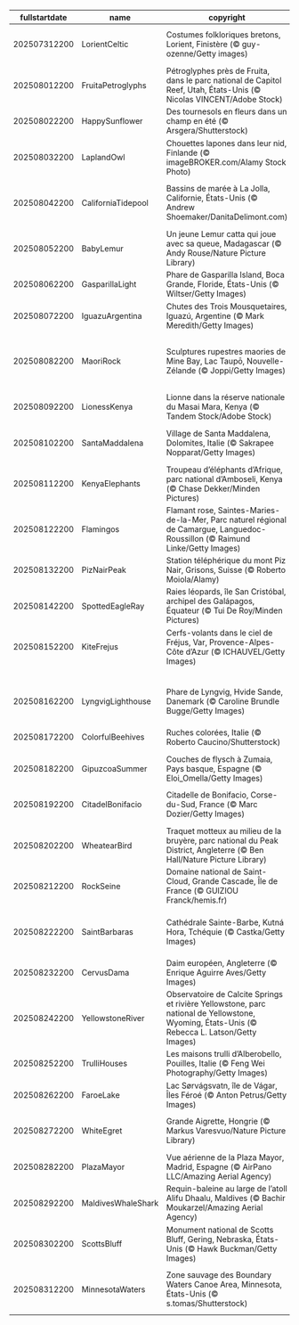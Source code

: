|fullstartdate|name|copyright|title|image|
|--|--|--|--|--|
202507312200|LorientCeltic|Costumes folkloriques bretons, Lorient, Finistère (© guy-ozenne/Getty images)|Lorient, au rythme des peuples celtes|![](/fr-FR/2025/08/202507312200LorientCeltic.jpg)|
202508012200|FruitaPetroglyphs|Pétroglyphes près de Fruita, dans le parc national de Capitol Reef, Utah, États-Unis (© Nicolas VINCENT/Adobe Stock)|Les pierres parlent à Capitol Reef|![](/fr-FR/2025/08/202508012200FruitaPetroglyphs.jpg)|
202508022200|HappySunflower|Des tournesols en fleurs dans un champ en été (© Arsgera/Shutterstock)|Les petits soleils des champs|![](/fr-FR/2025/08/202508022200HappySunflower.jpg)|
202508032200|LaplandOwl|Chouettes lapones dans leur nid, Finlande (© imageBROKER.com/Alamy Stock Photo)|La sagesse venue du Nord|![](/fr-FR/2025/08/202508032200LaplandOwl.jpg)|
202508042200|CaliforniaTidepool|Bassins de marée à La Jolla, Californie, États-Unis (© Andrew Shoemaker/DanitaDelimont.com)|Quand la mer façonne des mondes miniatures|![](/fr-FR/2025/08/202508042200CaliforniaTidepool.jpg)|
202508052200|BabyLemur|Un jeune Lemur catta qui joue avec sa queue, Madagascar (© Andy Rouse/Nature Picture Library)|Naître, jouer, survivre|![](/fr-FR/2025/08/202508052200BabyLemur.jpg)|
202508062200|GasparillaLight|Phare de Gasparilla Island, Boca Grande, Floride, États-Unis (© Wiltser/Getty Images)|Une lumière qui résiste au temps|![](/fr-FR/2025/08/202508062200GasparillaLight.jpg)|
202508072200|IguazuArgentina|Chutes des Trois Mousquetaires, Iguazú, Argentine (© Mark Meredith/Getty Images)|Un pour tous et tous pour un !|![](/fr-FR/2025/08/202508072200IguazuArgentina.jpg)|
202508082200|MaoriRock|Sculptures rupestres maories de Mine Bay, Lac Taupō, Nouvelle-Zélande (© Joppi/Getty Images)|La mémoire des premiers peuples gravée dans la roche|![](/fr-FR/2025/08/202508082200MaoriRock.jpg)|
202508092200|LionessKenya|Lionne dans la réserve nationale du Masai Mara, Kenya (© Tandem Stock/Adobe Stock)|Un rugissement en sursis|![](/fr-FR/2025/08/202508092200LionessKenya.jpg)|
202508102200|SantaMaddalena|Village de Santa Maddalena, Dolomites, Italie (© Sakrapee Nopparat/Getty Images)|Un tableau vivant au cœur des Dolomites|![](/fr-FR/2025/08/202508102200SantaMaddalena.jpg)|
202508112200|KenyaElephants|Troupeau d’éléphants d’Afrique, parc national d’Amboseli, Kenya (© Chase Dekker/Minden Pictures)|Mémoire d’éléphant, cœur immense|![](/fr-FR/2025/08/202508112200KenyaElephants.jpg)|
202508122200|Flamingos|Flamant rose, Saintes-Maries-de-la-Mer, Parc naturel régional de Camargue, Languedoc-Roussillon (© Raimund Linke/Getty Images)|Le flamant rose, emblème vivant de la Camargue|![](/fr-FR/2025/08/202508122200Flamingos.jpg)|
202508132200|PizNairPeak|Station téléphérique du mont Piz Nair, Grisons, Suisse (© Roberto Moiola/Alamy)|Le sommet des Grisons|![](/fr-FR/2025/08/202508132200PizNairPeak.jpg)|
202508142200|SpottedEagleRay|Raies léopards, île San Cristóbal, archipel des Galápagos, Équateur (© Tui De Roy/Minden Pictures)|Les ailes de l’océan|![](/fr-FR/2025/08/202508142200SpottedEagleRay.jpg)|
202508152200|KiteFrejus|Cerfs-volants dans le ciel de Fréjus, Var, Provence-Alpes-Côte d’Azur (© ICHAUVEL/Getty Images)|Le ciel en fête|![](/fr-FR/2025/08/202508152200KiteFrejus.jpg)|
||||![](/fr-FR/2025/08/.jpg)|
202508162200|LyngvigLighthouse|Phare de Lyngvig, Hvide Sande, Danemark (© Caroline Brundle Bugge/Getty Images)|Au rythme des phares, d’un océan à l’autre|![](/fr-FR/2025/08/202508162200LyngvigLighthouse.jpg)|
202508172200|ColorfulBeehives|Ruches colorées, Italie (© Roberto Caucino/Shutterstock)|Des ruches qui font le buzzzzzz !|![](/fr-FR/2025/08/202508172200ColorfulBeehives.jpg)|
202508182200|GipuzcoaSummer|Couches de flysch à Zumaia, Pays basque, Espagne (© Eloi_Omella/Getty Images)|Voyage au cœur des âges|![](/fr-FR/2025/08/202508182200GipuzcoaSummer.jpg)|
202508192200|CitadelBonifacio|Citadelle de Bonifacio, Corse-du-Sud, France (© Marc Dozier/Getty Images)|Entre ciel et mer, Bonifacio suspendue|![](/fr-FR/2025/08/202508192200CitadelBonifacio.jpg)|
202508202200|WheatearBird|Traquet motteux au milieu de la bruyère, parc national du Peak District, Angleterre (© Ben Hall/Nature Picture Library)|Un souffle d’ailes sur les landes anglaises|![](/fr-FR/2025/08/202508202200WheatearBird.jpg)|
202508212200|RockSeine|Domaine national de Saint-Cloud, Grande Cascade, Île de France (© GUIZIOU Franck/hemis.fr)|Rock et patrimoine, même tempo|![](/fr-FR/2025/08/202508212200RockSeine.jpg)|
202508222200|SaintBarbaras|Cathédrale Sainte-Barbe, Kutná Hora, Tchéquie (© Castka/Getty Images)|Une cathédrale en hommage aux mineurs|![](/fr-FR/2025/08/202508222200SaintBarbaras.jpg)|
202508232200|CervusDama|Daim européen, Angleterre (© Enrique Aguirre Aves/Getty Images)|Silence, on broute !|![](/fr-FR/2025/08/202508232200CervusDama.jpg)|
202508242200|YellowstoneRiver|Observatoire de Calcite Springs et rivière Yellowstone, parc national de Yellowstone, Wyoming, États-Unis (© Rebecca L. Latson/Getty Images)|Là où la roche devient rivière|![](/fr-FR/2025/08/202508242200YellowstoneRiver.jpg)|
202508252200|TrulliHouses|Les maisons trulli d’Alberobello, Pouilles, Italie (© Feng Wei Photography/Getty Images)|Trulli, c’est pas fini !|![](/fr-FR/2025/08/202508252200TrulliHouses.jpg)|
202508262200|FaroeLake|Lac Sørvágsvatn, île de Vágar, Îles Féroé (© Anton Petrus/Getty Images)|Vers l’infini… et l’eau de là|![](/fr-FR/2025/08/202508262200FaroeLake.jpg)|
202508272200|WhiteEgret|Grande Aigrette, Hongrie (© Markus Varesvuo/Nature Picture Library)|Ça vit d’air pur et d’eau fraîche, une aigrette|![](/fr-FR/2025/08/202508272200WhiteEgret.jpg)|
202508282200|PlazaMayor|Vue aérienne de la Plaza Mayor, Madrid, Espagne (© AirPano LLC/Amazing Aerial Agency)|La géométrie du souvenir|![](/fr-FR/2025/08/202508282200PlazaMayor.jpg)|
202508292200|MaldivesWhaleShark|Requin-baleine au large de l’atoll Alifu Dhaalu, Maldives (© Bachir Moukarzel/Amazing Aerial Agency)|Glisse silencieuse en eaux cristallines|![](/fr-FR/2025/08/202508292200MaldivesWhaleShark.jpg)|
202508302200|ScottsBluff|Monument national de Scotts Bluff, Gering, Nebraska, États-Unis (© Hawk Buckman/Getty Images)|Le grand Bluff de la nature|![](/fr-FR/2025/08/202508302200ScottsBluff.jpg)|
202508312200|MinnesotaWaters|Zone sauvage des Boundary Waters Canoe Area, Minnesota, États-Unis (© s.tomas/Shutterstock)|Là où les frontières s’effacent au fil de l’eau|![](/fr-FR/2025/08/202508312200MinnesotaWaters.jpg)|
